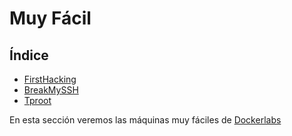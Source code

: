 # Muy Fácil

## Índice

* [FirstHacking](./firsthacking.md)
* [BreakMySSH](./breakmyssh.md)
* [Tproot](./tproot.md)

En esta sección veremos las máquinas muy fáciles de [Dockerlabs](https://dockerlabs.es/)